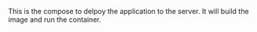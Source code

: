 This is the compose to delpoy the application to the server. It will build the image and run the container.
